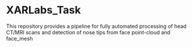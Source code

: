 # XARLabs_Task
This repository provides a pipeline for fully automated processing of head CT/MRI scans and detection of nose tips from face point-cloud and face_mesh
